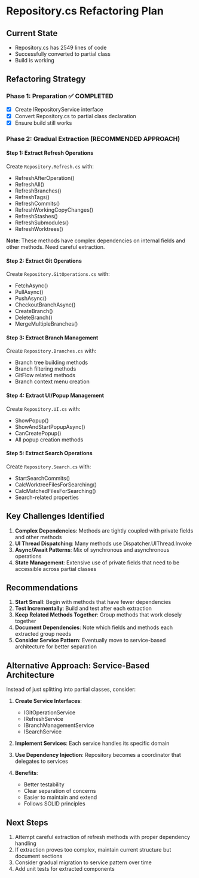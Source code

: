 # Repository.cs Refactoring Plan

## Current State
- Repository.cs has 2549 lines of code
- Successfully converted to partial class
- Build is working

## Refactoring Strategy

### Phase 1: Preparation ✅ COMPLETED
- [x] Create IRepositoryService interface
- [x] Convert Repository.cs to partial class declaration
- [x] Ensure build still works

### Phase 2: Gradual Extraction (RECOMMENDED APPROACH)

#### Step 1: Extract Refresh Operations
Create `Repository.Refresh.cs` with:
- RefreshAfterOperation()
- RefreshAll()
- RefreshBranches()
- RefreshTags()
- RefreshCommits()
- RefreshWorkingCopyChanges()
- RefreshStashes()
- RefreshSubmodules()
- RefreshWorktrees()

**Note**: These methods have complex dependencies on internal fields and other methods. Need careful extraction.

#### Step 2: Extract Git Operations
Create `Repository.GitOperations.cs` with:
- FetchAsync()
- PullAsync()
- PushAsync()
- CheckoutBranchAsync()
- CreateBranch()
- DeleteBranch()
- MergeMultipleBranches()

#### Step 3: Extract Branch Management
Create `Repository.Branches.cs` with:
- Branch tree building methods
- Branch filtering methods
- GitFlow related methods
- Branch context menu creation

#### Step 4: Extract UI/Popup Management
Create `Repository.UI.cs` with:
- ShowPopup()
- ShowAndStartPopupAsync()
- CanCreatePopup()
- All popup creation methods

#### Step 5: Extract Search Operations
Create `Repository.Search.cs` with:
- StartSearchCommits()
- CalcWorktreeFilesForSearching()
- CalcMatchedFilesForSearching()
- Search-related properties

## Key Challenges Identified

1. **Complex Dependencies**: Methods are tightly coupled with private fields and other methods
2. **UI Thread Dispatching**: Many methods use Dispatcher.UIThread.Invoke
3. **Async/Await Patterns**: Mix of synchronous and asynchronous operations
4. **State Management**: Extensive use of private fields that need to be accessible across partial classes

## Recommendations

1. **Start Small**: Begin with methods that have fewer dependencies
2. **Test Incrementally**: Build and test after each extraction
3. **Keep Related Methods Together**: Group methods that work closely together
4. **Document Dependencies**: Note which fields and methods each extracted group needs
5. **Consider Service Pattern**: Eventually move to service-based architecture for better separation

## Alternative Approach: Service-Based Architecture

Instead of just splitting into partial classes, consider:

1. **Create Service Interfaces**:
   - IGitOperationService
   - IRefreshService
   - IBranchManagementService
   - ISearchService

2. **Implement Services**: Each service handles its specific domain

3. **Use Dependency Injection**: Repository becomes a coordinator that delegates to services

4. **Benefits**:
   - Better testability
   - Clear separation of concerns
   - Easier to maintain and extend
   - Follows SOLID principles

## Next Steps

1. Attempt careful extraction of refresh methods with proper dependency handling
2. If extraction proves too complex, maintain current structure but document sections
3. Consider gradual migration to service pattern over time
4. Add unit tests for extracted components